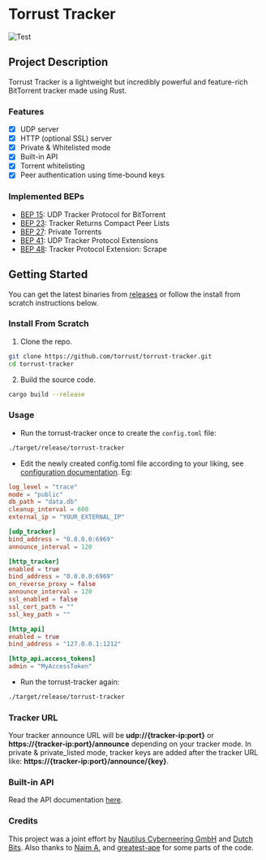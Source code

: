 # Torrust Tracker
![Test](https://github.com/torrust/torrust-tracker/actions/workflows/test_build_release.yml/badge.svg)

## Project Description
Torrust Tracker is a lightweight but incredibly powerful and feature-rich BitTorrent tracker made using Rust.


### Features
* [X] UDP server
* [X] HTTP (optional SSL) server
* [X] Private & Whitelisted mode
* [X] Built-in API
* [X] Torrent whitelisting
* [X] Peer authentication using time-bound keys

### Implemented BEPs
* [BEP 15](http://www.bittorrent.org/beps/bep_0015.html): UDP Tracker Protocol for BitTorrent
* [BEP 23](http://bittorrent.org/beps/bep_0023.html): Tracker Returns Compact Peer Lists
* [BEP 27](http://bittorrent.org/beps/bep_0027.html): Private Torrents
* [BEP 41](http://bittorrent.org/beps/bep_0041.html): UDP Tracker Protocol Extensions
* [BEP 48](http://bittorrent.org/beps/bep_0048.html): Tracker Protocol Extension: Scrape

## Getting Started
You can get the latest binaries from [releases](https://github.com/torrust/torrust-tracker/releases) or follow the install from scratch instructions below.

### Install From Scratch
1. Clone the repo.
```bash
git clone https://github.com/torrust/torrust-tracker.git
cd torrust-tracker
```

2. Build the source code.
```bash
cargo build --release
```

### Usage
* Run the torrust-tracker once to create the `config.toml` file:
```bash
./target/release/torrust-tracker
```


* Edit the newly created config.toml file according to your liking, see [configuration documentation](https://torrust.github.io/torrust-documentation/torrust-tracker/config/). Eg:
```toml
log_level = "trace"
mode = "public"
db_path = "data.db"
cleanup_interval = 600
external_ip = "YOUR_EXTERNAL_IP"

[udp_tracker]
bind_address = "0.0.0.0:6969"
announce_interval = 120

[http_tracker]
enabled = true
bind_address = "0.0.0.0:6969"
on_reverse_proxy = false
announce_interval = 120
ssl_enabled = false
ssl_cert_path = ""
ssl_key_path = ""

[http_api]
enabled = true
bind_address = "127.0.0.1:1212"

[http_api.access_tokens]
admin = "MyAccessToken"
```


* Run the torrust-tracker again:
```bash
./target/release/torrust-tracker
```

### Tracker URL
Your tracker announce URL will be **udp://{tracker-ip:port}** or **https://{tracker-ip:port}/announce** depending on your tracker mode.
In private & private_listed mode, tracker keys are added after the tracker URL like: **https://{tracker-ip:port}/announce/{key}**.

### Built-in API
Read the API documentation [here](https://torrust.github.io/torrust-documentation/torrust-tracker/api/).

### Credits
This project was a joint effort by [Nautilus Cyberneering GmbH](https://nautilus-cyberneering.de/) and [Dutch Bits](https://dutchbits.nl).
Also thanks to [Naim A.](https://github.com/naim94a/udpt) and [greatest-ape](https://github.com/greatest-ape/aquatic) for some parts of the code.
